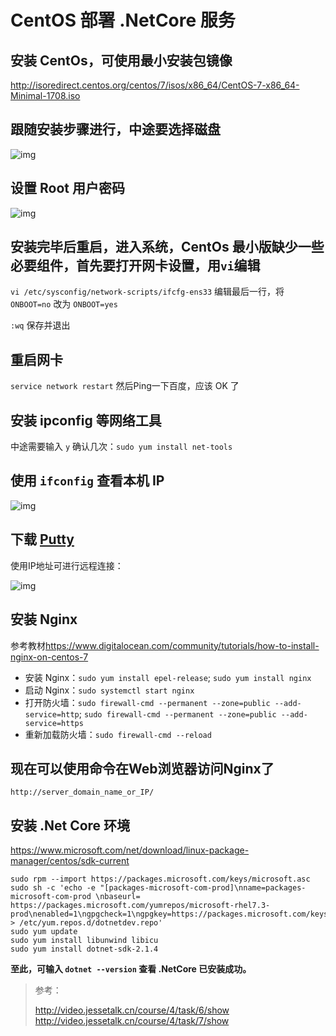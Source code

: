 # CentOS 部署 .NetCore 服务


## 安装 CentOs，可使用最小安装包镜像

<http://isoredirect.centos.org/centos/7/isos/x86_64/CentOS-7-x86_64-Minimal-1708.iso>

## 跟随安装步骤进行，中途要选择磁盘

![img](https://cdn.jsdelivr.net/gh/fengrui358/img@main/282687-20180309232456524-101259708.png)

## 设置 Root 用户密码

![img](https://cdn.jsdelivr.net/gh/fengrui358/img@main/282687-20180309232643970-959574733.png)

## 安装完毕后重启，进入系统，CentOs 最小版缺少一些必要组件，首先要打开网卡设置，用`vi`编辑

`vi /etc/sysconfig/network-scripts/ifcfg-ens33` 编辑最后一行，将 `ONBOOT=no` 改为 `ONBOOT=yes`

`:wq` 保存并退出

## 重启网卡

`service network restart` 然后Ping一下百度，应该 OK 了

## 安装 ipconfig 等网络工具

中途需要输入 `y` 确认几次：`sudo yum install net-tools`

## 使用 `ifconfig` 查看本机 IP

![img](https://cdn.jsdelivr.net/gh/fengrui358/img@main/282687-20180309235525274-1957308678.png)

## 下载 [Putty](https://www.chiark.greenend.org.uk/~sgtatham/putty/latest.html)

使用IP地址可进行远程连接：

![img](https://cdn.jsdelivr.net/gh/fengrui358/img@main/282687-20180309235842512-303229030.png)

## 安装 Nginx

参考教材<https://www.digitalocean.com/community/tutorials/how-to-install-nginx-on-centos-7>

* 安装 Nginx：`sudo yum install epel-release`; `sudo yum install nginx`
* 启动 Nginx：`sudo systemctl start nginx`
* 打开防火墙：`sudo firewall-cmd --permanent --zone=public --add-service=http`; `sudo firewall-cmd --permanent --zone=public --add-service=https`
* 重新加载防火墙：`sudo firewall-cmd --reload`

## 现在可以使用命令在Web浏览器访问Nginx了

`http://server_domain_name_or_IP/`

## 安装 .Net Core 环境

<https://www.microsoft.com/net/download/linux-package-manager/centos/sdk-current>

```shell
sudo rpm --import https://packages.microsoft.com/keys/microsoft.asc
sudo sh -c 'echo -e "[packages-microsoft-com-prod]\nname=packages-microsoft-com-prod \nbaseurl= https://packages.microsoft.com/yumrepos/microsoft-rhel7.3-prod\nenabled=1\ngpgcheck=1\ngpgkey=https://packages.microsoft.com/keys/microsoft.asc" > /etc/yum.repos.d/dotnetdev.repo'
sudo yum update
sudo yum install libunwind libicu
sudo yum install dotnet-sdk-2.1.4
```

**至此，可输入 `dotnet --version` 查看 .NetCore 已安装成功。**

>参考：
>
><http://video.jessetalk.cn/course/4/task/6/show>
><http://video.jessetalk.cn/course/4/task/7/show>


